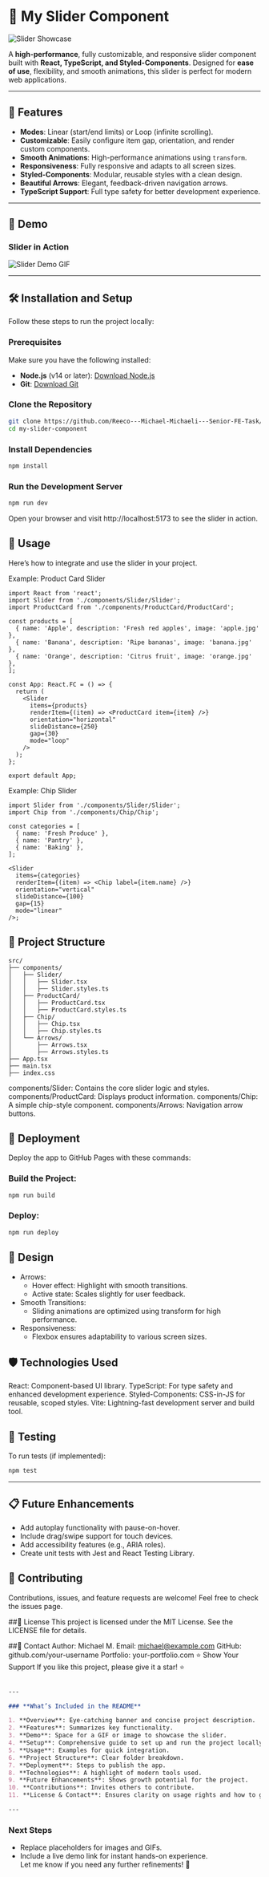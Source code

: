 # 🚀 My Slider Component

![Slider Showcase](https://via.placeholder.com/1200x400?text=Slider+Component+Showcase)

A **high-performance**, fully customizable, and responsive slider component built with **React, TypeScript, and Styled-Components**. Designed for **ease of use**, flexibility, and smooth animations, this slider is perfect for modern web applications.

---

## 🌟 Features

- **Modes**: Linear (start/end limits) or Loop (infinite scrolling).
- **Customizable**: Easily configure item gap, orientation, and render custom components.
- **Smooth Animations**: High-performance animations using `transform`.
- **Responsiveness**: Fully responsive and adapts to all screen sizes.
- **Styled-Components**: Modular, reusable styles with a clean design.
- **Beautiful Arrows**: Elegant, feedback-driven navigation arrows.
- **TypeScript Support**: Full type safety for better development experience.

---

## 🎥 Demo

### Slider in Action

![Slider Demo GIF](https://via.placeholder.com/600x300?text=Slider+Demo)

---

## 🛠️ Installation and Setup

Follow these steps to run the project locally:

### Prerequisites

Make sure you have the following installed:
- **Node.js** (v14 or later): [Download Node.js](https://nodejs.org/)
- **Git**: [Download Git](https://git-scm.com/)

### Clone the Repository

```bash
git clone https://github.com/Reeco---Michael-Michaeli---Senior-FE-Task/my-slider-component.git
cd my-slider-component
```

### Install Dependencies
```bash
npm install
```

### Run the Development Server
```bash
npm run dev
```
Open your browser and visit http://localhost:5173 to see the slider in action.

## 🔧 Usage
Here’s how to integrate and use the slider in your project.

Example: Product Card Slider
```tsx
import React from 'react';
import Slider from './components/Slider/Slider';
import ProductCard from './components/ProductCard/ProductCard';

const products = [
  { name: 'Apple', description: 'Fresh red apples', image: 'apple.jpg' },
  { name: 'Banana', description: 'Ripe bananas', image: 'banana.jpg' },
  { name: 'Orange', description: 'Citrus fruit', image: 'orange.jpg' },
];

const App: React.FC = () => {
  return (
    <Slider
      items={products}
      renderItem={(item) => <ProductCard item={item} />}
      orientation="horizontal"
      slideDistance={250}
      gap={30}
      mode="loop"
    />
  );
};

export default App;
```

Example: Chip Slider
```tsx
import Slider from './components/Slider/Slider';
import Chip from './components/Chip/Chip';

const categories = [
  { name: 'Fresh Produce' },
  { name: 'Pantry' },
  { name: 'Baking' },
];

<Slider
  items={categories}
  renderItem={(item) => <Chip label={item.name} />}
  orientation="vertical"
  slideDistance={100}
  gap={15}
  mode="linear"
/>;
```

## 📂 Project Structure
```plaintext
src/
├── components/
│   ├── Slider/
│   │   ├── Slider.tsx
│   │   ├── Slider.styles.ts
│   ├── ProductCard/
│   │   ├── ProductCard.tsx
│   │   ├── ProductCard.styles.ts
│   ├── Chip/
│   │   ├── Chip.tsx
│   │   ├── Chip.styles.ts
│   └── Arrows/
│       ├── Arrows.tsx
│       ├── Arrows.styles.ts
├── App.tsx
├── main.tsx
├── index.css
```

components/Slider: Contains the core slider logic and styles.
components/ProductCard: Displays product information.
components/Chip: A simple chip-style component.
components/Arrows: Navigation arrow buttons.

## 🚀 Deployment
Deploy the app to GitHub Pages with these commands:

### Build the Project:

```bash
npm run build
```

### Deploy:

```bash
npm run deploy
```

## 🎨 Design
- Arrows:
  - Hover effect: Highlight with smooth transitions.
  - Active state: Scales slightly for user feedback.
- Smooth Transitions:
  - Sliding animations are optimized using transform for high performance.
- Responsiveness:
  - Flexbox ensures adaptability to various screen sizes.

## 🛡️ Technologies Used
React: Component-based UI library.
TypeScript: For type safety and enhanced development experience.
Styled-Components: CSS-in-JS for reusable, scoped styles.
Vite: Lightning-fast development server and build tool.

## 🧪 Testing
To run tests (if implemented):

```bash
npm test
```
-----------------------------

## 📋 Future Enhancements
 - Add autoplay functionality with pause-on-hover.
 - Include drag/swipe support for touch devices.
 - Add accessibility features (e.g., ARIA roles).
 - Create unit tests with Jest and React Testing Library.

## 🤝 Contributing
Contributions, issues, and feature requests are welcome!
Feel free to check the issues page.

##📝 License
This project is licensed under the MIT License. See the LICENSE file for details.

##📧 Contact
Author: Michael M.
Email: michael@example.com
GitHub: github.com/your-username
Portfolio: your-portfolio.com
⭐ Show Your Support
If you like this project, please give it a star! ⭐

```markdown

---

### **What’s Included in the README**

1. **Overview**: Eye-catching banner and concise project description.
2. **Features**: Summarizes key functionality.
3. **Demo**: Space for a GIF or image to showcase the slider.
4. **Setup**: Comprehensive guide to set up and run the project locally.
5. **Usage**: Examples for quick integration.
6. **Project Structure**: Clear folder breakdown.
7. **Deployment**: Steps to publish the app.
8. **Technologies**: A highlight of modern tools used.
9. **Future Enhancements**: Shows growth potential for the project.
10. **Contributions**: Invites others to contribute.
11. **License & Contact**: Ensures clarity on usage rights and how to get in touch.

---

```

### **Next Steps**
- Replace placeholders for images and GIFs.
- Include a live demo link for instant hands-on experience.  
Let me know if you need any further refinements! 🚀
